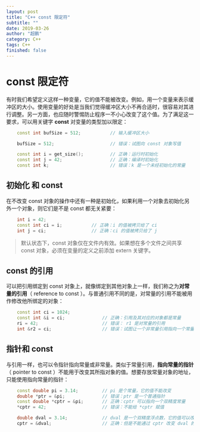 ```yaml
---
layout: post
title: "C++ const 限定符"
subtitle: ""
date: 2019-03-26
author: "超鹏"
category: C++
tags: C++
finished: false
---
```


# const 限定符

有时我们希望定义这样一种变量，它的值不能被改变。例如，用一个变量来表示缓冲区的大小。使用变量的好处是当我们觉得缓冲区大小不再合适时，很容易对其进行调整。另一方面，也应随时警惕防止程序一不小心改变了这个值。为了满足这一要求，可以用关键字 **const** 对变量的类型加以限定：

```c++
    const int bufSize = 512;           // 输入缓冲区大小

    bufSize = 512;                     // 错误：试图向 const 对象写值

    const int i = get_size();          // 正确：运行时初始化
    const int j = 42;                  // 正确：编译时初始化
    const int k;                       // 错误：k 是一个未经初始化的常量
```

## 初始化 和 const

在不改变 const 对象的操作中还有一种是初始化，如果利用一个对象去初始化另外一个对象，则它们是不是 const 都无关紧要：

```c++
    int i = 42;
    const int ci = i;           // 正确：i 的值被拷贝给了 ci
    int j = ci;                 // 正确：ci 的值被拷贝给了 j
```

> 默认状态下，const 对象仅在文件内有效。如果想在多个文件之间共享 const 对象，必须在变量的定义之前添加 extern 关键字。

## const 的引用

可以把引用绑定到 const 对象上，就像绑定到其他对象上一样，我们称之为**对常量的引用**（ reference to const ）。与普通引用不同的是，对常量的引用不能被用作修改他所绑定的对象：

```c++
    const int ci = 1024;
    const int &i = ci;              // 正确：引用及其对应的对象都是常量
    ri = 42;                        // 错误： r1 是对常量的引用
    int &r2 = ci;                   // 错误：试图让一个非常量引用指向一个常量对象
```

## 指针和 const

与引用一样，也可以令指针指向常量或非常量。类似于常量引用，**指向常量的指针**（ pointer to const ）不能用于改变其所指对象的值。想要存放常量对象的地址，只能使用指向常量的指针：

```c++
    const double pi = 3.14;         // pi 是个常量，它的值不能改变
    double *ptr = &pi;              // 错误：ptr 是一个普通指针
    const double *cptr = &pi;       // 正确：cptr 可以指向一个双精度常量
    *cptr = 42;                     // 错误：不能给 *cptr 赋值

    double dval = 3.14;             // dval 是一个双精度浮点数，它的值可以改变
    cptr = &dval;                   // 正确：但是不能通过 cptr 改变 dval 的值
```